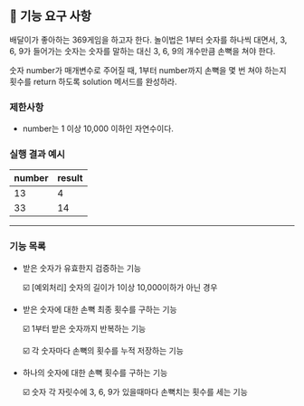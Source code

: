## 🚀 기능 요구 사항

배달이가 좋아하는 369게임을 하고자 한다. 놀이법은 1부터 숫자를 하나씩 대면서, 3, 6, 9가 들어가는 숫자는 숫자를 말하는 대신 3, 6, 9의 개수만큼 손뼉을 쳐야 한다.

숫자 number가 매개변수로 주어질 때, 1부터 number까지 손뼉을 몇 번 쳐야 하는지 횟수를 return 하도록 solution 메서드를 완성하라.

### 제한사항

- number는 1 이상 10,000 이하인 자연수이다.

### 실행 결과 예시

| number | result |
| --- | --- |
| 13 | 4 |
| 33 | 14 |


---

### ****기능 목록****


- 받은 숫자가 유효한지 검증하는 기능

  ☑️ [예외처리] 숫자의 길이가 1이상 10,000이하가 아닌 경우

- 받은 숫자에 대한 손뼉 최종 횟수를 구하는 기능

  ☑️ 1부터 받은 숫자까지 반복하는 기능

  ☑️ 각 숫자마다 손뼉의 횟수를 누적 저장하는 기능

- 하나의 숫자에 대한 손뼉 횟수를 구하는 기능

  ☑️ 숫자 각 자릿수에 3, 6, 9가 있을때마다 손뼉치는 횟수를 세는 기능